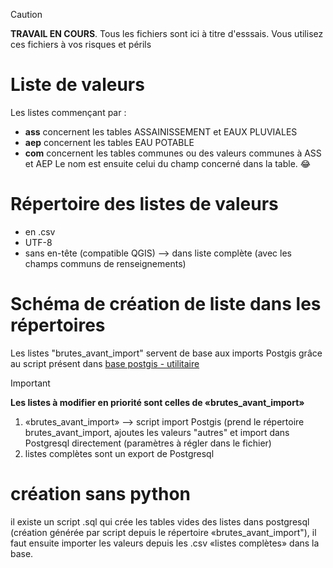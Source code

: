 > [!caution]
> **TRAVAIL EN COURS**. Tous les fichiers sont ici à titre d'esssais. Vous utilisez ces fichiers à vos risques et périls

# Liste de valeurs
Les listes commençant par :

 - **ass** concernent les tables ASSAINISSEMENT et EAUX PLUVIALES
 - **aep** concernent les tables EAU POTABLE
 - **com** concernent les tables communes ou des valeurs communes à ASS et AEP
Le nom est ensuite celui du champ concerné dans la table. :joy:

# Répertoire des listes de valeurs

- en .csv
- UTF-8
- sans en-tête (compatible QGIS) --> dans liste complète (avec les champs communs de renseignements)

# Schéma de création de liste dans les répertoires
Les listes "brutes_avant_import" servent de base aux imports Postgis grâce au script présent dans [base postgis - utilitaire](https://github.com/cnigfr/StaR-Eau/tree/main/Standard%20StaR-Eau/base%20postgis/utilitaire)

> [!important]
> **Les listes à modifier en priorité sont celles de «brutes_avant_import»**

1. «brutes_avant_import» --> script import Postgis (prend le répertoire brutes_avant_import, ajoutes les valeurs "autres" et import dans Postgresql directement (paramètres à régler dans le fichier)
2. listes complètes sont un export de Postgresql

# création __sans python__

il existe un script .sql qui crée les tables vides des listes dans postgresql (création générée par script depuis le répertoire «brutes_avant_import"), il faut ensuite importer les valeurs depuis les .csv «listes complètes» dans la base.
